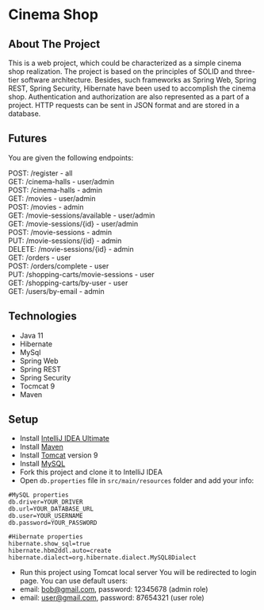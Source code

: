 # Cinema Shop

## About The Project
This is a web project, which could be characterized as a simple cinema shop realization. The project is based on the principles of SOLID and three-tier software architecture. Besides, such frameworks as Spring Web, Spring REST, Spring Security, Hibernate  have been used to accomplish the cinema shop. Authentication and authorization are also represented as a part of a project. HTTP requests can be sent in JSON format and are stored in a database.

## Futures
You are given the following endpoints:

POST: /register - all<br/>
GET: /cinema-halls - user/admin<br/>
POST: /cinema-halls - admin<br/>
GET: /movies - user/admin<br/>
POST: /movies - admin<br/>
GET: /movie-sessions/available - user/admin<br/>
GET: /movie-sessions/{id} - user/admin<br/>
POST: /movie-sessions - admin<br/>
PUT: /movie-sessions/{id} - admin<br/>
DELETE: /movie-sessions/{id} - admin<br/>
GET: /orders - user<br/>
POST: /orders/complete - user<br/>
PUT: /shopping-carts/movie-sessions - user<br/>
GET: /shopping-carts/by-user - user<br/>
GET: /users/by-email - admin<br/>

## Technologies

- Java 11
- Hibernate
- MySql
- Spring Web
- Spring REST
- Spring Security
- Tocmcat 9
- Maven

## Setup

- Install <a href="https://www.jetbrains.com/ru-ru/idea/download/#section=windows">IntelliJ IDEA Ultimate</a>
- Install <a href="https://mkyong.com/maven/how-to-install-maven-in-windows/">Maven</a>
- Install <a href="https://tomcat.apache.org/download-90.cgi">Tomcat</a> version 9
- Install <a href="https://dev.mysql.com/downloads/installer">MySQL</a>
- Fork this project and clone it to IntelliJ IDEA
- Open `db.properties` file in `src/main/resources` folder and add your info:
```
#MySQL properties
db.driver=YOUR_DRIVER
db.url=YOUR_DATABASE_URL
db.user=YOUR_USERNAME
db.password=YOUR_PASSWORD

#Hibernate properties
hibernate.show_sql=true
hibernate.hbm2ddl.auto=create
hibernate.dialect=org.hibernate.dialect.MySQL8Dialect
```
- Run this project using Tomcat local server
You will be redirected to login page. You can use default users:
- email: bob@gmail.com, password: 12345678 (admin role)
- email: user@gmail.com, password: 87654321 (user role)
